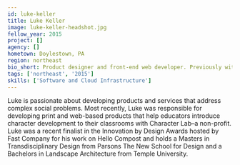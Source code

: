 ```yaml
---
id: luke-keller
title: Luke Keller
image: luke-keller-headshot.jpg
fellow_year: 2015
project: []
agency: []
hometown: Doylestown, PA
region: northeast
bio_short: Product designer and front-end web developer. Previously with Character Lab.
tags: ['northeast', '2015']
skills: ['Software and Cloud Infrastructure']
---
```


Luke is passionate about developing products and services that address complex social problems. Most recently, Luke was responsible for developing print and web-based products that help educators introduce character development to their classrooms with Character Lab–a non-profit. Luke was a recent finalist in the Innovation by Design Awards hosted by Fast Company for his work on Hello Compost and holds a Masters in Transdisciplinary Design from Parsons The New School for Design and a Bachelors in Landscape Architecture from Temple University.
